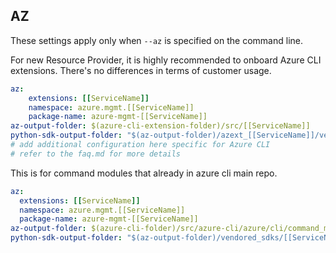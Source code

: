 ## AZ

These settings apply only when `--az` is specified on the command line.

For new Resource Provider, it is highly recommended to onboard Azure CLI extensions. There's no differences in terms of customer usage. 

``` yaml $(az) && $(target-mode) != 'core'
az:
    extensions: [[ServiceName]]
    namespace: azure.mgmt.[[ServiceName]]
    package-name: azure-mgmt-[[ServiceName]]
az-output-folder: $(azure-cli-extension-folder)/src/[[ServiceName]]
python-sdk-output-folder: "$(az-output-folder)/azext_[[ServiceName]]/vendored_sdks/[[ServiceName]]"
# add additional configuration here specific for Azure CLI
# refer to the faq.md for more details
```



This is for command modules that already in azure cli main repo. 
``` yaml $(az) && $(target-mode) == 'core'
az:
  extensions: [[ServiceName]]
  namespace: azure.mgmt.[[ServiceName]]
  package-name: azure-mgmt-[[ServiceName]]
az-output-folder: $(azure-cli-folder)/src/azure-cli/azure/cli/command_modules/[[ServiceName]]
python-sdk-output-folder: "$(az-output-folder)/vendored_sdks/[[ServiceName]]"
``` 